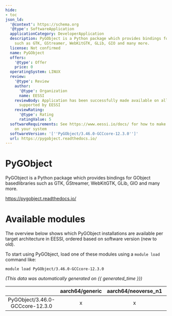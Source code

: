 ```yaml
---
hide:
- toc
json_ld:
  '@context': https://schema.org
  '@type': SoftwareApplication
  applicationCategory: DeveloperApplication
  description: PyGObject is a Python package which provides bindings for GObject basedlibraries
    such as GTK, GStreamer, WebKitGTK, GLib, GIO and many more.
  license: Not confirmed
  name: PyGObject
  offers:
    '@type': Offer
    price: 0
  operatingSystem: LINUX
  review:
    '@type': Review
    author:
      '@type': Organization
      name: EESSI
    reviewBody: Application has been successfully made available on all architectures
      supported by EESSI
    reviewRating:
      '@type': Rating
      ratingValue: 5
  softwareRequirements: See https://www.eessi.io/docs/ for how to make EESSI available
    on your system
  softwareVersion: '[''PyGObject/3.46.0-GCCcore-12.3.0'']'
  url: https://pygobject.readthedocs.io/
---
```


PyGObject
=========


PyGObject is a Python package which provides bindings for GObject basedlibraries such as GTK, GStreamer, WebKitGTK, GLib, GIO and many more.

https://pygobject.readthedocs.io/
# Available modules


The overview below shows which PyGObject installations are available per target architecture in EESSI, ordered based on software version (new to old).

To start using PyGObject, load one of these modules using a `module load` command like:

```shell
module load PyGObject/3.46.0-GCCcore-12.3.0
```

*(This data was automatically generated on {{ generated_time }})*  

| |aarch64/generic|aarch64/neoverse_n1|aarch64/neoverse_v1|aarch64/nvidia|x86_64/generic|x86_64/amd/zen2|x86_64/amd/zen3|x86_64/amd/zen4|x86_64/intel/haswell|x86_64/intel/sapphirerapids|x86_64/intel/skylake_avx512|
| :---: | :---: | :---: | :---: | :---: | :---: | :---: | :---: | :---: | :---: | :---: | :---: |
|PyGObject/3.46.0-GCCcore-12.3.0|x|x|x|-|x|x|x|x|x|x|x|
